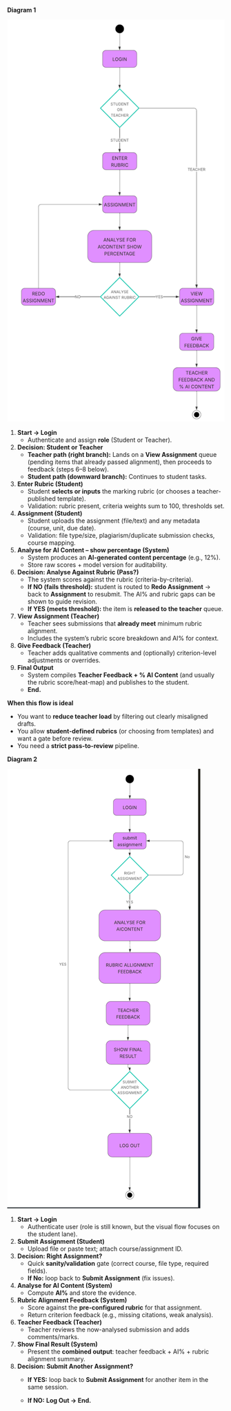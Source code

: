

**Diagram 1**






![AAIE Context Diagram](../product-diagram/activity_draftv_1.png)
1. **Start → Login**
    - Authenticate and assign **role** (Student or Teacher).
2. **Decision: Student or Teacher**
    - **Teacher path (right branch):** Lands on a **View Assignment** queue (pending items that already passed alignment), then proceeds to feedback (steps 6–8 below).
    - **Student path (downward branch):** Continues to student tasks.
3. **Enter Rubric (Student)**
    - Student **selects or inputs** the marking rubric (or chooses a teacher-published template).
    - Validation: rubric present, criteria weights sum to 100, thresholds set.
4. **Assignment (Student)**
    - Student uploads the assignment (file/text) and any metadata (course, unit, due date).
    - Validation: file type/size, plagiarism/duplicate submission checks, course mapping.
5. **Analyse for AI Content – show percentage (System)**
    - System produces an **AI-generated content percentage** (e.g., 12%).
    - Store raw scores + model version for auditability.
6. **Decision: Analyse Against Rubric (Pass?)**
    - The system scores against the rubric (criteria-by-criteria).
    - **If NO (fails threshold):** student is routed to **Redo Assignment** → back to **Assignment** to resubmit. The AI% and rubric gaps can be shown to guide revision.
    - **If YES (meets threshold):** the item is **released to the teacher** queue.
7. **View Assignment (Teacher)**
    - Teacher sees submissions that **already meet** minimum rubric alignment.
    - Includes the system’s rubric score breakdown and AI% for context.
8. **Give Feedback (Teacher)**
    - Teacher adds qualitative comments and (optionally) criterion-level adjustments or overrides.
9. **Final Output**
    - System compiles **Teacher Feedback + % AI Content** (and usually the rubric score/heat-map) and publishes to the student.
    - **End.**

**When this flow is ideal**

- You want to **reduce teacher load** by filtering out clearly misaligned drafts.
- You allow **student-defined rubrics** (or choosing from templates) and want a gate before review.
- You need a **strict pass-to-review** pipeline.

**Diagram 2**






![AAIE Context Diagram](../product-diagram/activity_draft_2.png)
1. **Start → Login**
    - Authenticate user (role is still known, but the visual flow focuses on the student lane).
2. **Submit Assignment (Student)**
    - Upload file or paste text; attach course/assignment ID.
3. **Decision: Right Assignment?**
    - Quick **sanity/validation** gate (correct course, file type, required fields).
    - **If No:** loop back to **Submit Assignment** (fix issues).
4. **Analyse for AI Content (System)**
    - Compute **AI%** and store the evidence.
5. **Rubric Alignment Feedback (System)**
    - Score against the **pre-configured rubric** for that assignment.
    - Return criterion feedback (e.g., missing citations, weak analysis).
6. **Teacher Feedback (Teacher)**
    - Teacher reviews the now-analysed submission and adds comments/marks.
7. **Show Final Result (System)**
    - Present the **combined output**: teacher feedback + AI% + rubric alignment summary.
8. **Decision: Submit Another Assignment?**
    - **If YES:** loop back to **Submit Assignment** for another item in the same session.

    - **If NO:** **Log Out → End.**

